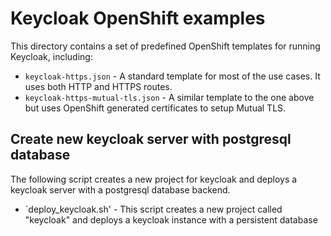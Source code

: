 # Keycloak OpenShift examples

This directory contains a set of predefined OpenShift templates for running Keycloak, including:

* `keycloak-https.json` - A standard template for most of the use cases. It uses both HTTP and HTTPS routes.
* `keycloak-https-mutual-tls.json` - A similar template to the one above but uses OpenShift generated certificates to setup Mutual TLS.



## Create new keycloak server with postgresql database

The following script creates a new project for keycloak and deploys a keycloak server with a postgresql database backend.

* `deploy_keycloak.sh' - This script creates a new project called "keycloak" and deploys a keycloak instance with a persistent database
